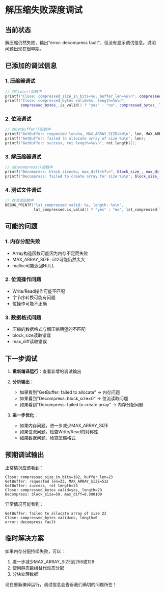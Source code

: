 # 解压缩失败深度调试

## 当前状态

解压缩仍然失败，输出"error: decompress fault"，但没有显示调试信息，说明问题出现在很早期。

## 已添加的调试信息

### 1. 压缩器调试
```cpp
// 在Close()函数中
printf("Close: compressed_size_in_bits=%u, buffer_len=%u\n", compressed_size_in_bits_, buffer_len);
printf("Close: compressed_bytes valid=%s, length=%u\n", 
       compressed_bytes_.is_valid() ? "yes" : "no", compressed_bytes_.length());
```

### 2. 位流调试
```cpp
// 在GetBuffer()函数中
printf("GetBuffer: requested len=%u, MAX_ARRAY_SIZE=%d\n", len, MAX_ARRAY_SIZE);
printf("GetBuffer: failed to allocate array of size %u\n", len);
printf("GetBuffer: success, ret length=%u\n", ret.length());
```

### 3. 解压缩器调试
```cpp
// 在Decompress()函数中
printf("Decompress: block_size=%u, max_diff=%f\n", block_size_, max_diff_);
printf("Decompress: failed to create array for size %u\n", block_size_);
```

### 4. 测试文件调试
```cpp
// 在测试函数中
DEBUG_PRINTF("lat_compressed valid: %s, length: %u\n", 
             lat_compressed.is_valid() ? "yes" : "no", lat_compressed.length());
```

## 可能的问题

### 1. 内存分配失败
- Array构造函数可能因为内存不足而失败
- MAX_ARRAY_SIZE=512可能仍然太大
- malloc可能返回NULL

### 2. 位流操作问题
- Write/Read操作可能不匹配
- 字节序转换可能有问题
- 位操作可能不正确

### 3. 数据格式问题
- 压缩的数据格式与解压缩期望的不匹配
- block_size读取错误
- max_diff读取错误

## 下一步调试

1. **重新编译运行**：查看新增的调试输出
2. **分析输出**：
   - 如果看到"GetBuffer: failed to allocate" → 内存问题
   - 如果看到"Decompress: block_size=0" → 位流读取问题
   - 如果看到"Decompress: failed to create array" → 内存分配问题

3. **进一步优化**：
   - 如果内存问题，进一步减少MAX_ARRAY_SIZE
   - 如果位流问题，检查Write/Read的对称性
   - 如果数据问题，检查压缩格式

## 预期调试输出

正常情况应该看到：
```
Close: compressed_size_in_bits=182, buffer_len=23
GetBuffer: requested len=23, MAX_ARRAY_SIZE=512
GetBuffer: success, ret length=23
Close: compressed_bytes valid=yes, length=23
Decompress: block_size=50, max_diff=0.000100
```

异常情况可能看到：
```
GetBuffer: failed to allocate array of size 23
Close: compressed_bytes valid=no, length=0
error: decompress fault
```

## 临时解决方案

如果内存分配持续失败，可以：
1. 进一步减少MAX_ARRAY_SIZE到256或128
2. 使用静态数组替代动态分配
3. 分块处理数据

现在重新编译运行，调试信息会告诉我们确切的问题所在！



